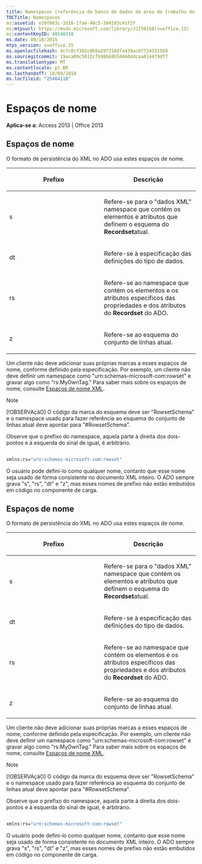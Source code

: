 ```yaml
---
title: Namespaces (referência de banco de dados da área de trabalho do Access)
TOCTitle: Namespaces
ms:assetid: e39f003c-3d16-1fae-48c5-304593c41f2f
ms:mtpsurl: https://msdn.microsoft.com/library/JJ250158(v=office.15)
ms:contentKeyID: 48548318
ms.date: 09/18/2015
mtps_version: v=office.15
ms.openlocfilehash: dc7c0cf302c0b8a297310dfa439ac87724331569
ms.sourcegitcommit: 19aca09c5812cfb98b68b5d4604dcaa814479df7
ms.translationtype: MT
ms.contentlocale: pt-BR
ms.lasthandoff: 10/09/2018
ms.locfileid: "25464118"
---
```

# <a name="namespaces"></a>Espaços de nome


**Aplica-se a**: Access 2013 | Office 2013

## <a name="namespaces"></a>Espaços de nome

O formato de persistência do XML no ADO usa estes espaços de nome.

<table>
<colgroup>
<col style="width: 50%" />
<col style="width: 50%" />
</colgroup>
<thead>
<tr class="header">
<th><p>Prefixo</p></th>
<th><p>Descrição</p></th>
</tr>
</thead>
<tbody>
<tr class="odd">
<td><p>s</p></td>
<td><p>Refere-se para o &quot;dados XML&quot; namespace que contém os elementos e atributos que definem o esquema do <strong>Recordset</strong>atual.</p></td>
</tr>
<tr class="even">
<td><p>dt</p></td>
<td><p>Refere-se à especificação das definições do tipo de dados.</p></td>
</tr>
<tr class="odd">
<td><p>rs</p></td>
<td><p>Refere-se ao namespace que contém os elementos e os atributos específicos das propriedades e dos atributos do <strong>Recordset</strong> do ADO.</p></td>
</tr>
<tr class="even">
<td><p>z</p></td>
<td><p>Refere-se ao esquema do conjunto de linhas atual.</p></td>
</tr>
</tbody>
</table>


Um cliente não deve adicionar suas próprias marcas a esses espaços de nome, conforme definido pela especificação. Por exemplo, um cliente não deve definir um namespace como "urn:schemas-microsoft-com:rowset" e gravar algo como "rs:MyOwnTag." Para saber mais sobre os espaços de nome, consulte [Espaços de nome XML](https://www.w3.org/tr/xml-names/).


> [!NOTE]
> <P>[!OBSERVAçãO] O código da marca do esquema deve ser "RowsetSchema" e o namespace usado para fazer referência ao esquema do conjunto de linhas atual deve apontar para "#RowsetSchema".</P>



Observe que o prefixo do namespace, aquela parte à direita dos dois-pontos e à esquerda do sinal de igual, é arbitrário.

```vb 
 
xmlns:rs="urn:schemas-microsoft-com:rowset" 
```

O usuário pode defini-lo como qualquer nome, contanto que esse nome seja usado de forma consistente no documento XML inteiro. O ADO sempre grava "s", "rs", "dt" e "z", mas esses nomes de prefixo não estão embutidos em código no componente de carga.

## <a name="namespaces"></a>Espaços de nome

O formato de persistência do XML no ADO usa estes espaços de nome.

<table>
<colgroup>
<col style="width: 50%" />
<col style="width: 50%" />
</colgroup>
<thead>
<tr class="header">
<th><p>Prefixo</p></th>
<th><p>Descrição</p></th>
</tr>
</thead>
<tbody>
<tr class="odd">
<td><p>s</p></td>
<td><p>Refere-se para o &quot;dados XML&quot; namespace que contém os elementos e atributos que definem o esquema do <strong>Recordset</strong>atual.</p></td>
</tr>
<tr class="even">
<td><p>dt</p></td>
<td><p>Refere-se à especificação das definições do tipo de dados.</p></td>
</tr>
<tr class="odd">
<td><p>rs</p></td>
<td><p>Refere-se ao namespace que contém os elementos e os atributos específicos das propriedades e dos atributos do <strong>Recordset</strong> do ADO.</p></td>
</tr>
<tr class="even">
<td><p>z</p></td>
<td><p>Refere-se ao esquema do conjunto de linhas atual.</p></td>
</tr>
</tbody>
</table>


Um cliente não deve adicionar suas próprias marcas a esses espaços de nome, conforme definido pela especificação. Por exemplo, um cliente não deve definir um namespace como "urn:schemas-microsoft-com:rowset" e gravar algo como "rs:MyOwnTag." Para saber mais sobre os espaços de nome, consulte [Espaços de nome XML](https://www.w3.org/tr/xml-names/).


> [!NOTE]
> <P>[!OBSERVAçãO] O código da marca do esquema deve ser "RowsetSchema" e o namespace usado para fazer referência ao esquema do conjunto de linhas atual deve apontar para "#RowsetSchema".</P>



Observe que o prefixo do namespace, aquela parte à direita dos dois-pontos e à esquerda do sinal de igual, é arbitrário.

```vb 
 
xmlns:rs="urn:schemas-microsoft-com:rowset" 
```

O usuário pode defini-lo como qualquer nome, contanto que esse nome seja usado de forma consistente no documento XML inteiro. O ADO sempre grava "s", "rs", "dt" e "z", mas esses nomes de prefixo não estão embutidos em código no componente de carga.

